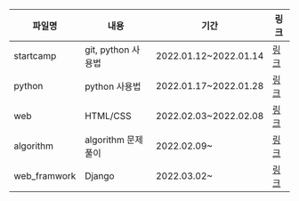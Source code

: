 | 파일명       | 내용               | 기간                  | 링크                    |
| ------------ | ------------------ | --------------------- | ----------------------- |
| startcamp    | git, python 사용법 | 2022.01.12~2022.01.14 | [링크](./startcamp)     |
| python       | python 사용법      | 2022.01.17~2022.01.28 | [링크](./python)        |
| web          | HTML/CSS           | 2022.02.03~2022.02.08 | [링크](./web)           |
| algorithm    | algorithm 문제풀이 | 2022.02.09~           | [링크](./algorithm)     |
| web_framwork | Django             | 2022.03.02~           | [링크](./web_framework) |

